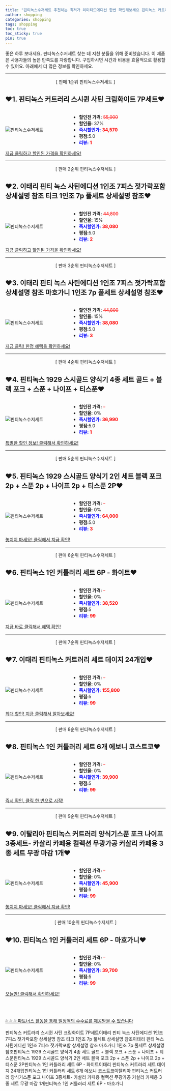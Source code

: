 ```yaml
---
title: "핀티녹스수저세트 추천하는 최저가 리미티드에디션 한번 확인해보세요 핀티녹스 커트러리 스시퀸 사틴 크림화이트"
author: shopping
categories: shopping
tags: shopping
toc: true
toc_sticky: true
pin: true
---
```

좋은 하루 보내세요. 핀티녹스수저세트 찾는 데 지친 분들을 위해 준비했습니다. 이 제품은 사용자들의 높은 만족도를 자랑합니다. 구입하시면 시간과 비용을 효율적으로 활용할 수 있어요. 아래에서 더 많은 정보를 확인하세요.

---
<p class="toplist" style="margin: 0 auto; display: block; width: fit-content;">[ 판매 1순위 핀티녹스수저세트 ]</p>

<h2><strong>❤️1. 핀티녹스 커트러리 스시퀸 사틴 크림화이트 7P세트❤️</strong></h2>

<div style="display: flex; align-items: center;">
    <div style="flex: 0.4;">
        <img src="https://thumbnail10.coupangcdn.com/thumbnails/remote/230x230ex/image/vendor_inventory/902b/50097eace6549023a79e0bcc36e5ebc120e2044ed6f5748d7b8eb4b76b42.jpg" alt="핀티녹스수저세트" style="max-width: 100%;">
    </div>
    <div style="flex: 0.6; margin-left: 10px;">
        <ul>
            <li><strong>할인전 가격:</strong> <del style="color: red;">55,000</del></li>
            <li><strong>할인율:</strong> 37%</li>
            <li><span style='color:blue'><strong>즉시할인가:</strong></span> <span style='color:red'><strong>34,570</strong></span></li>
            <li><strong>평점:</strong>5.0</li>
            <li><span style='color:blue'><strong>리뷰:</strong></span> <span style='color:red'><strong>1</strong></span></li>
        </ul>
    </div>
</div>
<div class="center">
    <a href="https://selin100587001.github.io?lptag=AF9450613&subid=githubio&pageKey=6489065338&traceid=V0-153&itemId=14237769891&vendorItemId=82986028740" class="myButton">
        지금 클릭하고 할인된 가격을 확인하세요!
    </a>
</div>


---
<p class="toplist" style="margin: 0 auto; display: block; width: fit-content;">[ 판매 2순위 핀티녹스수저세트 ]</p>

<h2><strong>❤️2. 이태리 핀티 녹스 사틴에디션 1인조 7피스 젓가락포함 상세설명 참조 티크 1인조 7p 풀세트 상세설명 참조❤️</strong></h2>

<div style="display: flex; align-items: center;">
    <div style="flex: 0.4;">
        <img src="https://thumbnail8.coupangcdn.com/thumbnails/remote/230x230ex/image/vendor_inventory/5198/7d250c27ecbe5636ccaf972b492e2fd2bb0cca90d116317a3f3dce368459.jpg" alt="핀티녹스수저세트" style="max-width: 100%;">
    </div>
    <div style="flex: 0.6; margin-left: 10px;">
        <ul>
            <li><strong>할인전 가격:</strong> <del style="color: red;">44,800</del></li>
            <li><strong>할인율:</strong> 15%</li>
            <li><span style='color:blue'><strong>즉시할인가:</strong></span> <span style='color:red'><strong>38,080</strong></span></li>
            <li><strong>평점:</strong>5.0</li>
            <li><span style='color:blue'><strong>리뷰:</strong></span> <span style='color:red'><strong>2</strong></span></li>
        </ul>
    </div>
</div>
<div class="center">
    <a href="https://selin100587001.github.io?lptag=AF9450613&subid=githubio&pageKey=332953033&traceid=V0-153&itemId=1063536134&vendorItemId=5544581063" class="myButton">
        지금 클릭하고 할인된 가격을 확인하세요!
    </a>
</div>


---
<p class="toplist" style="margin: 0 auto; display: block; width: fit-content;">[ 판매 3순위 핀티녹스수저세트 ]</p>

<h2><strong>❤️3. 이태리 핀티 녹스 사틴에디션 1인조 7피스 젓가락포함 상세설명 참조 마호가니 1인조 7p 풀세트 상세설명 참조❤️</strong></h2>

<div style="display: flex; align-items: center;">
    <div style="flex: 0.4;">
        <img src="https://thumbnail8.coupangcdn.com/thumbnails/remote/230x230ex/image/vendor_inventory/5198/7d250c27ecbe5636ccaf972b492e2fd2bb0cca90d116317a3f3dce368459.jpg" alt="핀티녹스수저세트" style="max-width: 100%;">
    </div>
    <div style="flex: 0.6; margin-left: 10px;">
        <ul>
            <li><strong>할인전 가격:</strong> <del style="color: red;">44,800</del></li>
            <li><strong>할인율:</strong> 15%</li>
            <li><span style='color:blue'><strong>즉시할인가:</strong></span> <span style='color:red'><strong>38,080</strong></span></li>
            <li><strong>평점:</strong>5.0</li>
            <li><span style='color:blue'><strong>리뷰:</strong></span> <span style='color:red'><strong>3</strong></span></li>
        </ul>
    </div>
</div>
<div class="center">
    <a href="https://selin100587001.github.io?lptag=AF9450613&subid=githubio&pageKey=317521122&traceid=V0-153&itemId=1012793822&vendorItemId=5446909351" class="myButton">
        지금 클릭! 한정 혜택을 확인하세요!
    </a>
</div>


---
<p class="toplist" style="margin: 0 auto; display: block; width: fit-content;">[ 판매 4순위 핀티녹스수저세트 ]</p>

<h2><strong>❤️4. 핀티녹스 1929 스시골드 양식기 4종 세트 골드 + 블랙 포크 + 스푼 + 나이프 + 티스푼❤️</strong></h2>

<div style="display: flex; align-items: center;">
    <div style="flex: 0.4;">
        <img src="https://thumbnail7.coupangcdn.com/thumbnails/remote/230x230ex/image/rs_quotation_api/vsib5c0j/29449aeaf3a64d8abac1f5ef88849cfa.jpg" alt="핀티녹스수저세트" style="max-width: 100%;">
    </div>
    <div style="flex: 0.6; margin-left: 10px;">
        <ul>
            <li><strong>할인전 가격:</strong> <del style="color: red;">-</del></li>
            <li><strong>할인율:</strong> 0%</li>
            <li><span style='color:blue'><strong>즉시할인가:</strong></span> <span style='color:red'><strong>36,990</strong></span></li>
            <li><strong>평점:</strong>5.0</li>
            <li><span style='color:blue'><strong>리뷰:</strong></span> <span style='color:red'><strong>1</strong></span></li>
        </ul>
    </div>
</div>
<div class="center">
    <a href="https://selin100587001.github.io?lptag=AF9450613&subid=githubio&pageKey=6075332030&traceid=V0-153&itemId=11235341781&vendorItemId=78512632728" class="myButton">
        특별한 할인 정보! 클릭해서 확인하세요!
    </a>
</div>


---
<p class="toplist" style="margin: 0 auto; display: block; width: fit-content;">[ 판매 5순위 핀티녹스수저세트 ]</p>

<h2><strong>❤️5. 핀티녹스 1929 스시골드 양식기 2인 세트 블랙 포크 2p + 스푼 2p + 나이프 2p + 티스푼 2P❤️</strong></h2>

<div style="display: flex; align-items: center;">
    <div style="flex: 0.4;">
        <img src="https://thumbnail9.coupangcdn.com/thumbnails/remote/230x230ex/image/rs_quotation_api/hssosbih/cba9865376f94d0780ad9798f187f5a1.jpg" alt="핀티녹스수저세트" style="max-width: 100%;">
    </div>
    <div style="flex: 0.6; margin-left: 10px;">
        <ul>
            <li><strong>할인전 가격:</strong> <del style="color: red;">-</del></li>
            <li><strong>할인율:</strong> 0%</li>
            <li><span style='color:blue'><strong>즉시할인가:</strong></span> <span style='color:red'><strong>64,000</strong></span></li>
            <li><strong>평점:</strong>5.0</li>
            <li><span style='color:blue'><strong>리뷰:</strong></span> <span style='color:red'><strong>3</strong></span></li>
        </ul>
    </div>
</div>
<div class="center">
    <a href="https://selin100587001.github.io?lptag=AF9450613&subid=githubio&pageKey=6075341159&traceid=V0-153&itemId=11235406548&vendorItemId=78512695754" class="myButton">
        놓치지 마세요! 클릭해서 지금 확인!
    </a>
</div>


---
<p class="toplist" style="margin: 0 auto; display: block; width: fit-content;">[ 판매 6순위 핀티녹스수저세트 ]</p>

<h2><strong>❤️6. 핀티녹스 1인 커틀러리 세트 6P - 화이트❤️</strong></h2>

<div style="display: flex; align-items: center;">
    <div style="flex: 0.4;">
        <img src="https://thumbnail8.coupangcdn.com/thumbnails/remote/230x230ex/image/vendor_inventory/4725/a06da40128446180df27b307155716fed93ee1e6495293594aaa73355cd3.png" alt="핀티녹스수저세트" style="max-width: 100%;">
    </div>
    <div style="flex: 0.6; margin-left: 10px;">
        <ul>
            <li><strong>할인전 가격:</strong> <del style="color: red;">-</del></li>
            <li><strong>할인율:</strong> 0%</li>
            <li><span style='color:blue'><strong>즉시할인가:</strong></span> <span style='color:red'><strong>38,520</strong></span></li>
            <li><strong>평점:</strong>5</li>
            <li><span style='color:blue'><strong>리뷰:</strong></span> <span style='color:red'><strong>99</strong></span></li>
        </ul>
    </div>
</div>
<div class="center">
    <a href="https://selin100587001.github.io?lptag=AF9450613&subid=githubio&pageKey=7109118395&traceid=V0-153&itemId=17767314053&vendorItemId=89664374094" class="myButton">
        지금 바로 클릭해서 혜택 확인!
    </a>
</div>


---
<p class="toplist" style="margin: 0 auto; display: block; width: fit-content;">[ 판매 7순위 핀티녹스수저세트 ]</p>

<h2><strong>❤️7. 이태리 핀티녹스 커트러리 세트 데이지 24개입❤️</strong></h2>

<div style="display: flex; align-items: center;">
    <div style="flex: 0.4;">
        <img src="https://thumbnail6.coupangcdn.com/thumbnails/remote/230x230ex/image/vendor_inventory/d12f/0781e5ccb5b6b16fcae7ad4bc2d26e3806fc4eed4767eca840ad914c4229.jpg" alt="핀티녹스수저세트" style="max-width: 100%;">
    </div>
    <div style="flex: 0.6; margin-left: 10px;">
        <ul>
            <li><strong>할인전 가격:</strong> <del style="color: red;">-</del></li>
            <li><strong>할인율:</strong> 0%</li>
            <li><span style='color:blue'><strong>즉시할인가:</strong></span> <span style='color:red'><strong>155,800</strong></span></li>
            <li><strong>평점:</strong>5</li>
            <li><span style='color:blue'><strong>리뷰:</strong></span> <span style='color:red'><strong>99</strong></span></li>
        </ul>
    </div>
</div>
<div class="center">
    <a href="https://selin100587001.github.io?lptag=AF9450613&subid=githubio&pageKey=7446888369&traceid=V0-153&itemId=19377949682&vendorItemId=86490578614" class="myButton">
        최대 할인! 지금 클릭해서 알아보세요!
    </a>
</div>


---
<p class="toplist" style="margin: 0 auto; display: block; width: fit-content;">[ 판매 8순위 핀티녹스수저세트 ]</p>

<h2><strong>❤️8. 핀티녹스 1인 커틀러리 세트 6개 에보니 코스트코❤️</strong></h2>

<div style="display: flex; align-items: center;">
    <div style="flex: 0.4;">
        <img src="https://thumbnail7.coupangcdn.com/thumbnails/remote/230x230ex/image/vendor_inventory/874f/000baa1b30960bafa7fda8ad8f0b627b0b35a169d8b20f130b47ce18aa83.jpg" alt="핀티녹스수저세트" style="max-width: 100%;">
    </div>
    <div style="flex: 0.6; margin-left: 10px;">
        <ul>
            <li><strong>할인전 가격:</strong> <del style="color: red;">-</del></li>
            <li><strong>할인율:</strong> 0%</li>
            <li><span style='color:blue'><strong>즉시할인가:</strong></span> <span style='color:red'><strong>39,900</strong></span></li>
            <li><strong>평점:</strong>5</li>
            <li><span style='color:blue'><strong>리뷰:</strong></span> <span style='color:red'><strong>99</strong></span></li>
        </ul>
    </div>
</div>
<div class="center">
    <a href="https://selin100587001.github.io?lptag=AF9450613&subid=githubio&pageKey=8187772925&traceid=V0-153&itemId=23419117925&vendorItemId=90621376485" class="myButton">
        즉시 확인, 클릭 한 번으로 시작!
    </a>
</div>


---
<p class="toplist" style="margin: 0 auto; display: block; width: fit-content;">[ 판매 9순위 핀티녹스수저세트 ]</p>

<h2><strong>❤️9. 이탈리아 핀티녹스 커트러리 양식기스푼 포크 나이프 3종세트- 카살리 카페용 컬렉션 무광가공 커살리 카페용 3종 세트 무광 마감 1개❤️</strong></h2>

<div style="display: flex; align-items: center;">
    <div style="flex: 0.4;">
        <img src="https://thumbnail10.coupangcdn.com/thumbnails/remote/230x230ex/image/vendor_inventory/f7e3/c4ecaaecac820a86c2f3cbd95ec5cb5b0fa33a72974f4f6d616d8fe92777.jpg" alt="핀티녹스수저세트" style="max-width: 100%;">
    </div>
    <div style="flex: 0.6; margin-left: 10px;">
        <ul>
            <li><strong>할인전 가격:</strong> <del style="color: red;">-</del></li>
            <li><strong>할인율:</strong> 0%</li>
            <li><span style='color:blue'><strong>즉시할인가:</strong></span> <span style='color:red'><strong>45,900</strong></span></li>
            <li><strong>평점:</strong>5</li>
            <li><span style='color:blue'><strong>리뷰:</strong></span> <span style='color:red'><strong>99</strong></span></li>
        </ul>
    </div>
</div>
<div class="center">
    <a href="https://selin100587001.github.io?lptag=AF9450613&subid=githubio&pageKey=6969851777&traceid=V0-153&itemId=16997355501&vendorItemId=84173451634" class="myButton">
        놓치지 마세요! 클릭해서 지금 확인!
    </a>
</div>


---
<p class="toplist" style="margin: 0 auto; display: block; width: fit-content;">[ 판매 10순위 핀티녹스수저세트 ]</p>

<h2><strong>❤️10. 핀티녹스 1인 커틀러리 세트 6P - 마호가니❤️</strong></h2>

<div style="display: flex; align-items: center;">
    <div style="flex: 0.4;">
        <img src="https://thumbnail7.coupangcdn.com/thumbnails/remote/230x230ex/image/vendor_inventory/bacd/a2a34f0178982e9260ad254951b5f0c820f858b77108729117268a61aa02.jpeg" alt="핀티녹스수저세트" style="max-width: 100%;">
    </div>
    <div style="flex: 0.6; margin-left: 10px;">
        <ul>
            <li><strong>할인전 가격:</strong> <del style="color: red;">-</del></li>
            <li><strong>할인율:</strong> 0%</li>
            <li><span style='color:blue'><strong>즉시할인가:</strong></span> <span style='color:red'><strong>39,700</strong></span></li>
            <li><strong>평점:</strong>5</li>
            <li><span style='color:blue'><strong>리뷰:</strong></span> <span style='color:red'><strong>99</strong></span></li>
        </ul>
    </div>
</div>
<div class="center">
    <a href="https://selin100587001.github.io?lptag=AF9450613&subid=githubio&pageKey=7114680614&traceid=V0-153&itemId=17796155254&vendorItemId=90348932498" class="myButton">
        오늘만! 클릭해서 확인하세요!
    </a>
</div>

<br><br><br>[💦 💦 💦 파트너스 활동을 통해 일정액의 수수료를 제공받을 수 있습니다](https://link.coupang.com/a/bcpT2c)<br><br>핀티녹스 커트러리 스시퀸 사틴 크림화이트 7P세트이태리 핀티 녹스 사틴에디션 1인조 7피스 젓가락포함 상세설명 참조 티크 1인조 7p 풀세트 상세설명 참조이태리 핀티 녹스 사틴에디션 1인조 7피스 젓가락포함 상세설명 참조 마호가니 1인조 7p 풀세트 상세설명 참조핀티녹스 1929 스시골드 양식기 4종 세트 골드 + 블랙 포크 + 스푼 + 나이프 + 티스푼핀티녹스 1929 스시골드 양식기 2인 세트 블랙 포크 2p + 스푼 2p + 나이프 2p + 티스푼 2P핀티녹스 1인 커틀러리 세트 6P - 화이트이태리 핀티녹스 커트러리 세트 데이지 24개입핀티녹스 1인 커틀러리 세트 6개 에보니 코스트코이탈리아 핀티녹스 커트러리 양식기스푼 포크 나이프 3종세트- 카살리 카페용 컬렉션 무광가공 커살리 카페용 3종 세트 무광 마감 1개핀티녹스 1인 커틀러리 세트 6P - 마호가니